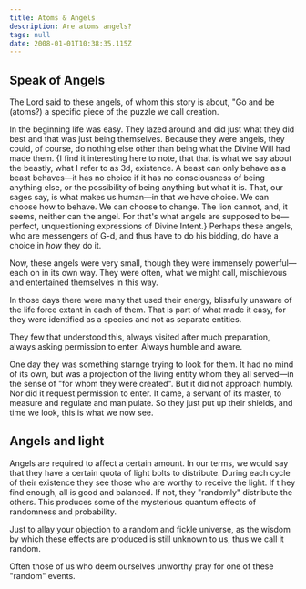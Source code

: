 ```yaml
---
title: Atoms & Angels
description: Are atoms angels?
tags: null
date: 2008-01-01T10:38:35.115Z
---
```


## Speak of Angels

The Lord said to these angels, of whom this story is about, "Go and be (atoms?) a specific piece of the puzzle we call creation.

In the beginning life was easy. They lazed around and did just what they did best and that was just being themselves. Because they were angels, they could, of course, do nothing else other than being what the Divine Will had made them. {I find it interesting here to note, that that is what we say about the beastly, what I refer to as 3d, existence. A beast can only behave as a beast behaves&mdash;it has no choice if it has no consciousness of being anything else, or the possibility of being anything but what it is. That, our sages say, is what makes us human&mdash;in that we have choice. We can choose how to behave. We can choose to change. The lion cannot, and, it seems, neither can the angel. For that's what angels are supposed to be&mdash;perfect, unquestioning expressions of Divine Intent.} Perhaps these angels, who are messengers of G-d, and thus have to do his bidding, do have a choice in _how_ they do it.

Now, these angels were very small, though they were immensely powerful&mdash;each on in its own way. They were often, what we might call, mischievous and entertained themselves in this way.

In those days there were many that used their energy, blissfully unaware of the life force extant in each of them. That is part of what made it easy, for they were identified as a species and not as separate entities.

They few that understood this, always visited after much preparation, always asking permission to enter. Always humble and aware.

One day they was something starnge trying to look for them. It had no mind of its own, but was a projection of the living entity whom they all served&mdash;in the sense of "for whom they were created". But it did not approach humbly. Nor did it request permission to enter. It came, a servant of its master, to measure and regulate and manipulate. So they just put up their shields, and time we look, this is what we now see.

## Angels and light

Angels are required to affect a certain amount. In our terms, we would say that they have a certain quota of light bolts to distribute. During each cycle of their existence they see those who are worthy to receive the light. If t hey find enough, all is good and balanced. If not, they "randomly" distribute the others. This produces some of the mysterious quantum effects of randomness and probability.

Just to allay your objection to a random and fickle universe, as the wisdom by which these effects are produced is still unknown to us, thus we call it random.

Often those of us who deem ourselves unworthy pray for one of these "random" events.
